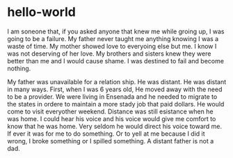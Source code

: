 # hello-world
I am soneone that, if you asked anyone that knew me while groing up, I was going to be a failure.  My father never taught me anything knowing I was a waste of time.  My mother showed love to everyoing else but me.  I know I was not deserving of her love.  My brothers and sisters knew they were better than me and I would cause shame.  I was destined to fail and become nothing.

My father was unavailable for a relation ship.  He was distant.  He was distant in many ways. First, when I was 6 years old,  He moved away with the need to be a provider.  We were living in Ensenada and he needed to migrate to the states in ordere to maintain a more stady job that paid dollars.  He would come to visit everyother weekend.  Distance was still esistance when he was home.  I could hear his voice and his voice would give me comfort to know that he was home.  Very seldom he would direct his voice toward me.  If ever it was for me to do something. Or to yell at me because I did it wrong, I broke something or I spilled something.  A distant father is not a dad.

